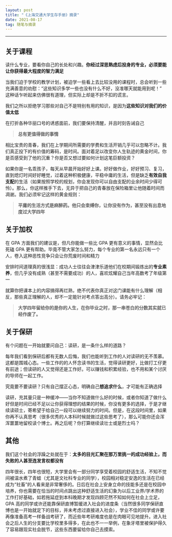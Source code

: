 ```yaml
---  
layout: post  
title: "《上海交通大学生存手册》摘录"  
date: 2021-08-17   
tag: 随笔与摘录
---  
```


---

## 关于课程

读什么专业，要看你自己的长处和兴趣。**你经过深思熟虑后投身的专业，必须要能让你获得最大程度的智力满足**

当我们迫于学校的教学计划，被迫学一些看上去比较没用的课程时，总会听到一些充满善意的劝慰：“这些知识多学一些也没有什么不好，没准哪天就能用到呢！” 这种话乍听起来仿佛很有道理，但实际上却是不折不扣的谎言。

我们之所以拒绝学习那些对自己不是特别有用的知识，是因为**这些知识对我们的价值太低**

在打折各种华丽口号的诱惑面前，我们要保持清醒，并且时刻告诫自己

> **总有更值得做的事情**

相比宝贵的青春，我们在上学期间所需要的学费和生活开销几乎可以忽略不计。我们真正投下的有价值的筹码，是时间。面对着足以改变你人生轨迹的黄金时间，你是否感受到了他的沉重？你是否又想过要如何计划这笔巨额投资？

如果你是一名乖孩子，每天从早晨开始好好上课。好好做作业，好好预习、复习，直到熄灯时间好好睡觉，过着这种积极健康，平稳中庸的生活，但是缺乏**有效自我支配**的生活（如果按照学校的规划，你会发现你可以自由支配的业余时间少得可怜）。那么，你这样推手下去，无异于把自己的青春放在保险箱里让他随着时间而凋谢。我们必须牢记这样的黄金规则：
    
> **平庸的生活方式是麻醉药。他只会束缚你，让你没有作为，甚至没有出息地度过大学四年**

## 关于加权

在 GPA 方面我们的建议是，但凡你能做一些比 GPA 更有意义的事情，显然会比死磕 GPA 更有帮助。毕竟不管大家怎么努力，每个专业的第一名永远只有一个人，卷入这种恶性竞争只会让你荒废时间和精力

安排时间道理真的很浅显：成功人士往往会津津乐道他们在校期间锻炼出的**专业素养**，但几乎没有成熟（甚至不需要成功）的人，喜欢炫耀自己当年高数考了年级第一

就算你把课本上的内容搞得再烂熟，绝不代表你真正对这门课能有什么理解（相反，那些真正理解的人，却不一定能针对考点答出高分）。请务必牢记：
    
> **大学四年留给你的是你的人生，在你毕业之时，那一串苍白的分数其实就已经作废了。**





## 关于保研

有个问题在一开始就要问自己：读研，是一条什么样的道路？

每年我们看到保研后都有无数人后悔，我们也能听到工作的人对读研的无不羡慕。这都是围城心态。一些工作的的人怀念读书的生活，觉得读研更好，比做打工仔更有前途；但读研的人又觉得还是工作好。可以赚钱和积累经验，也不用和某个讨厌的导师在一起工作。

究竟要不要读研？只有自己摆正心态，明确自己**想追求什么**，才可能有正确选择

读研，充其量只是一种缓冲——当你不知道做什么好的时候，或者你知道了做什么好但是时间已经不足以让你获得理想的结果的时候，你没有更多的选择，于是才继续读硕士，寄希望于给自己一段可以继续努力的时间。但是，在这段时间里，如果你再不认真思考（很多优秀的人本科时候就做过这些思考了），那么可能你还会浑浑噩噩地留校读个博士。再之后呢？你打算继续读壮士或是烈士吗？

## 其他

我们这个社会的浮躁之处就在于：**太多的目光汇聚在那万里挑一的成功经验上，而失败的人甚至连发言权都没有**

四年很长，四年也很短，大学里会有一部分同学享受着校园的舒适生活，不知不觉间被温水煮了青蛙（尤其是文社科专业的同学），校园相对稳定安逸的生活在已经成为“社畜”的人看来是非常奢侈的。日后在社会上安身立命的技能多还是在校园中培养，你也需要在恰当的时间点跳出这种舒适生活的幻象为以后工业界/学术界的工作打好基础，如若拖延症到本科晚期才发现四顾茫然不知如何在社会上立足，GPA 高的同学或许还能靠保研直博暂缓进入社会的进度条（当然很多同学保研直博也是一开始就定下的目标，并未考虑过直接进入社会），学业不佳的同学或许要再像准备高考一样备战考研了，而近些年考研难度也是在肉眼可见地提升。进入社会之后人生的分支要比学校里多得多，在此也不一一举例，在象牙塔里被保护得久了容易跟现实社会脱节，这些东西要留给你自己去摸索。